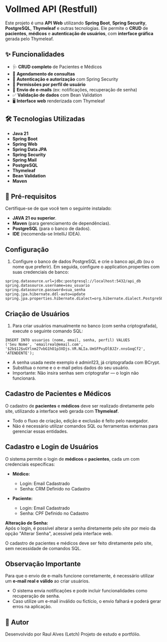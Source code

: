 # Vollmed API (Restfull)

Este projeto é uma **API Web** utilizando **Spring Boot**, **Spring Security**, **PostgreSQL**, **Thymeleaf** e outras tecnologias. Ele permite o **CRUD** de **pacientes**, **médicos** e **autenticação de usuários**, com **interface gráfica** gerada pelo Thymeleaf.

## ✨ Funcionalidades

- 🩺 **CRUD completo** de Pacientes e Médicos
- 📅 **Agendamento de consultas**
- 🔐 **Autenticação e autorização** com Spring Security
- 👥 **Permissões por perfil de usuário**
- 📧 **Envio de e-mails** (ex: notificações, recuperação de senha)
- ✅ **Validação de dados** com Bean Validation
- 🖥️ **Interface web** renderizada com Thymeleaf

## 🛠️ Tecnologias Utilizadas

- **Java 21**
- **Spring Boot**
- **Spring Web**
- **Spring Data JPA**
- **Spring Security**
- **Spring Mail**
- **PostgreSQL**
- **Thymeleaf**
- **Bean Validation**
- **Maven**

## 🚀 Pré-requisitos

Certifique-se de que você tem o seguinte instalado:

- **JAVA 21 ou superior**.
- **Maven** (para gerenciamento de dependências).
- **PostgreSQL** (para o banco de dados).
- **IDE** (recomenda-se IntelliJ IDEA).

## Configuração

1. Configure o banco de dados PostgreSQL e crie o banco api_db (ou o nome que preferir). Em seguida, configure o application.properties com suas credenciais de banco:
```
spring.datasource.url=jdbc:postgresql://localhost:5432/api_db
spring.datasource.username=seu_usuario
spring.datasource.password=sua_senha
spring.jpa.hibernate.ddl-auto=update
spring.jpa.properties.hibernate.dialect=org.hibernate.dialect.PostgreSQLDialect
```
## Criação de Usuários

1. Para criar usuários manualmente no banco (com senha criptografada), execute o seguinte comando SQL:
```
INSERT INTO usuarios (nome, email, senha, perfil) VALUES
('Seu Nome', 'emailreal@email.com', '$2b$12$uGYlnm27vbG1hO1p3XDjs.VR.NLIa.UmSFPxyDlBJZr.nnsGoqCf2', 'ATENDENTE');
```
- A senha usada neste exemplo é admin123, já criptografada com BCrypt.
- Substitua o nome e o e-mail pelos dados do seu usuário.
- Importante: Não insira senhas sem criptografar — o login não funcionará.

## Cadastro de Pacientes e Médicos

O cadastro de **pacientes** e **médicos** deve ser realizado diretamente pelo site, utilizando a interface web gerada com **Thymeleaf**.

- Todo o fluxo de criação, edição e exclusão é feito pelo navegador.
- Não é necessário utilizar comandos SQL ou ferramentas externas para gerenciar essas entidades.

## Cadastro e Login de Usuários

O sistema permite o login de **médicos** e **pacientes**, cada um com credenciais específicas:

- **Médico:**  
  - Login: Email Cadastrado
  - Senha: CRM Definido no Cadastro

- **Paciente:**  
  - Login: Email Cadastrado 
  - Senha: CPF Definido no Cadastro

**Alteração de Senha:**  
Após o login, é possível alterar a senha diretamente pelo site por meio da opção "Alterar Senha", acessível pela interface web.

O cadastro de pacientes e médicos deve ser feito diretamente pelo site, sem necessidade de comandos SQL.



## Observação Importante

Para que o envio de e-mails funcione corretamente, é necessário utilizar um **e-mail real e válido** ao criar usuários.

- O sistema envia notificações e pode incluir funcionalidades como recuperação de senha.
- Caso utilize um e-mail inválido ou fictício, o envio falhará e poderá gerar erros na aplicação.

## 👤 Autor
Desenvolvido por Raul Alves (Letch)
Projeto de estudo e portfólio.
  


